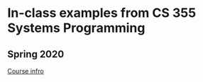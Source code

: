 # In-class examples from CS 355 Systems Programming
## Spring 2020

[Course infro](https://cs.ccsu.edu/~stan/classes/CS355/CS355-SP20.html)